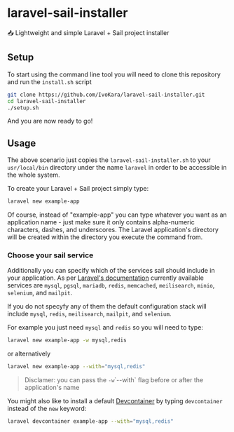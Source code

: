 # laravel-sail-installer
📥 Lightweight and simple Laravel + Sail project installer

## Setup
To start using the command line tool you will need to clone this repository and run the `install.sh` script

```bash
git clone https://github.com/IvoKara/laravel-sail-installer.git
cd laravel-sail-installer
./setup.sh
```

And you are now ready to go!

## Usage 
The above scenario just copies the `laravel-sail-installer.sh` to your `usr/local/bin` directory 
under the name `laravel` in order to be accessible in the whole system.


To create your Laravel + Sail project simply type:

```bash
laravel new example-app
```

Of course, instead of "example-app" you can type whatever you want as an application name - just make sure 
it only contains alpha-numeric characters, dashes, and underscores. 
The Laravel application's directory will be created within the directory you execute the command from.


### Choose your sail service
Additionally you can specify which of the services sail should include in your application.
As per [Laravel's documentation](https://laravel.com/docs/10.x#choosing-your-sail-services) currently available services are
`mysql`, `pgsql`, `mariadb`, `redis`, `memcached`, `meilisearch`, `minio`, `selenium`, and `mailpit`.

If you do not specyfy any of them the default configuration stack 
will include `mysql`, `redis`, `meilisearch`, `mailpit`, and `selenium`.

For example you just need `mysql` and `redis` so you will need to type:
```bash
laravel new example-app -w mysql,redis
```
or alternatively
```bash
laravel new example-app --with="mysql,redis"
```

> Disclamer: you can pass the `-w`\`--with` flag before or after the application's name

You might also like to install a default [Devcontainer](https://laravel.com/docs/10.x/sail#using-devcontainers) 
by typing `devcontainer` instead of the `new` keyword:
```bash
laravel devcontainer example-app --with="mysql,redis"
```

